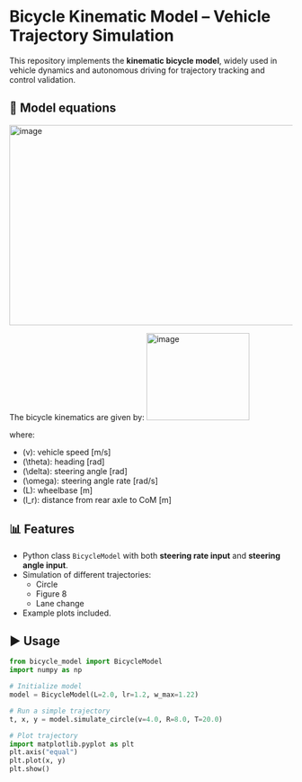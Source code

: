 # Bicycle Kinematic Model – Vehicle Trajectory Simulation

This repository implements the **kinematic bicycle model**, widely used in vehicle dynamics and autonomous driving for trajectory tracking and control validation.

## 🚗 Model equations

<img width="734" height="356" alt="image" src="https://github.com/user-attachments/assets/fc092ec0-99bd-4364-9c3c-af0983251ee2" />

The bicycle kinematics are given by:
<img width="183" height="155" alt="image" src="https://github.com/user-attachments/assets/b7b77d9e-afe4-461d-8b74-b1403919063c" />


where:
- \(v\): vehicle speed [m/s]
- \(\theta\): heading [rad]
- \(\delta\): steering angle [rad]
- \(\omega\): steering angle rate [rad/s]
- \(L\): wheelbase [m]
- \(l_r\): distance from rear axle to CoM [m]

## 📊 Features
- Python class `BicycleModel` with both **steering rate input** and **steering angle input**.
- Simulation of different trajectories:
  - Circle
  - Figure 8
  - Lane change
- Example plots included.

## ▶️ Usage
```python
from bicycle_model import BicycleModel
import numpy as np

# Initialize model
model = BicycleModel(L=2.0, lr=1.2, w_max=1.22)

# Run a simple trajectory
t, x, y = model.simulate_circle(v=4.0, R=8.0, T=20.0)

# Plot trajectory
import matplotlib.pyplot as plt
plt.axis("equal")
plt.plot(x, y)
plt.show()

